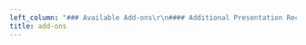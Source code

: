 ```yaml
---
left_column: "### Available Add-ons\r\n#### Additional Presentation Recordings\r\n * $200 for an additional 4 presentations\r\n * $350 for all presentations\r\n\r\n#### Available by contacting the editors individually\r\n * 1-on-1 Coaching Sessions (60 minutes) - $90\r\n * Query and 1st 50 pages Critique - $125\r\n * 10% Retreat Discount on any services offered by the editors\r\n"
title: add-ons
---
```


